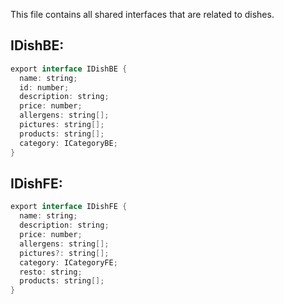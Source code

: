 This file contains all shared interfaces that are related to dishes.

IDishBE:
--------

```java
export interface IDishBE {
  name: string;
  id: number;
  description: string;
  price: number;
  allergens: string[];
  pictures: string[];
  products: string[];
  category: ICategoryBE;
}
```

IDishFE:
--------

```java
export interface IDishFE {
  name: string;
  description: string;
  price: number;
  allergens: string[];
  pictures?: string[];
  category: ICategoryFE;
  resto: string;
  products: string[];
}
```